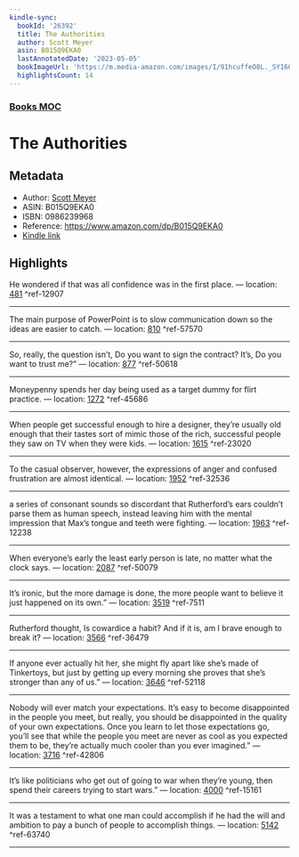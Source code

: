 ```yaml
---
kindle-sync:
  bookId: '26392'
  title: The Authorities
  author: Scott Meyer
  asin: B015Q9EKA0
  lastAnnotatedDate: '2023-05-05'
  bookImageUrl: 'https://m.media-amazon.com/images/I/91hcuffeO8L._SY160.jpg'
  highlightsCount: 14
---
```

### [Books MOC](Books%20MOC.md)

# The Authorities

## Metadata
* Author: [Scott Meyer](https://www.amazon.comundefined)
* ASIN: B015Q9EKA0
* ISBN: 0986239968
* Reference: https://www.amazon.com/dp/B015Q9EKA0
* [Kindle link](kindle://book?action=open&asin=B015Q9EKA0)

## Highlights
He wondered if that was all confidence was in the first place. — location: [481](kindle://book?action=open&asin=B015Q9EKA0&location=481) ^ref-12907

---
The main purpose of PowerPoint is to slow communication down so the ideas are easier to catch. — location: [810](kindle://book?action=open&asin=B015Q9EKA0&location=810) ^ref-57570

---
So, really, the question isn’t, Do you want to sign the contract? It’s, Do you want to trust me?” — location: [877](kindle://book?action=open&asin=B015Q9EKA0&location=877) ^ref-50618

---
Moneypenny spends her day being used as a target dummy for flirt practice. — location: [1272](kindle://book?action=open&asin=B015Q9EKA0&location=1272) ^ref-45686

---
When people get successful enough to hire a designer, they’re usually old enough that their tastes sort of mimic those of the rich, successful people they saw on TV when they were kids. — location: [1615](kindle://book?action=open&asin=B015Q9EKA0&location=1615) ^ref-23020

---
To the casual observer, however, the expressions of anger and confused frustration are almost identical. — location: [1952](kindle://book?action=open&asin=B015Q9EKA0&location=1952) ^ref-32536

---
a series of consonant sounds so discordant that Rutherford’s ears couldn’t parse them as human speech, instead leaving him with the mental impression that Max’s tongue and teeth were fighting. — location: [1963](kindle://book?action=open&asin=B015Q9EKA0&location=1963) ^ref-12238

---
When everyone’s early the least early person is late, no matter what the clock says. — location: [2087](kindle://book?action=open&asin=B015Q9EKA0&location=2087) ^ref-50079

---
It’s ironic, but the more damage is done, the more people want to believe it just happened on its own.” — location: [3519](kindle://book?action=open&asin=B015Q9EKA0&location=3519) ^ref-7511

---
Rutherford thought, Is cowardice a habit? And if it is, am I brave enough to break it? — location: [3566](kindle://book?action=open&asin=B015Q9EKA0&location=3566) ^ref-36479

---
If anyone ever actually hit her, she might fly apart like she’s made of Tinkertoys, but just by getting up every morning she proves that she’s stronger than any of us.” — location: [3646](kindle://book?action=open&asin=B015Q9EKA0&location=3646) ^ref-52118

---
Nobody will ever match your expectations. It’s easy to become disappointed in the people you meet, but really, you should be disappointed in the quality of your own expectations. Once you learn to let those expectations go, you’ll see that while the people you meet are never as cool as you expected them to be, they’re actually much cooler than you ever imagined.” — location: [3716](kindle://book?action=open&asin=B015Q9EKA0&location=3716) ^ref-42806

---
It’s like politicians who get out of going to war when they’re young, then spend their careers trying to start wars.” — location: [4000](kindle://book?action=open&asin=B015Q9EKA0&location=4000) ^ref-15161

---
It was a testament to what one man could accomplish if he had the will and ambition to pay a bunch of people to accomplish things. — location: [5142](kindle://book?action=open&asin=B015Q9EKA0&location=5142) ^ref-63740

---
